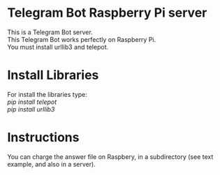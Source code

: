 # Telegram Bot Raspberry Pi server
This is a Telegram Bot server.  
This Telegram Bot works perfectly on Raspberry Pi.  
You must install urllib3 and telepot. 

# Install Libraries
For install the libraries type:  
*pip install telepot*  
*pip install urllib3*  

# Instructions
You can charge the answer file on Raspbery, in a subdirectory (see text example, and also in a server).
